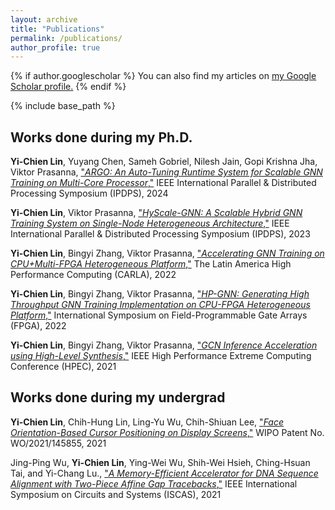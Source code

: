 ```yaml
---
layout: archive
title: "Publications"
permalink: /publications/
author_profile: true
---
```


{% if author.googlescholar %}
  You can also find my articles on <u><a href="{{author.googlescholar}}">my Google Scholar profile</a>.</u>
{% endif %}

{% include base_path %}

## Works done during my Ph.D.


**Yi-Chien Lin**, Yuyang Chen, Sameh Gobriel, Nilesh Jain, Gopi Krishna Jha, Viktor Prasanna, ["*ARGO: An Auto-Tuning Runtime System for Scalable GNN Training on Multi-Core Processor*,"](https://arxiv.org/abs/2402.03671) IEEE International Parallel & Distributed Processing Symposium (IPDPS), 2024

**Yi-Chien Lin**, Viktor Prasanna, ["*HyScale-GNN: A Scalable Hybrid GNN Training System on Single-Node Heterogeneous Architecture*,"](https://arxiv.org/abs/2303.00158) IEEE International Parallel & Distributed Processing Symposium (IPDPS), 2023

**Yi-Chien Lin**, Bingyi Zhang, Viktor Prasanna, ["_Accelerating GNN Training on CPU+Multi-FPGA Heterogeneous Platform_,"](https://link.springer.com/chapter/10.1007/978-3-031-23821-5_2) The Latin America High Performance Computing (CARLA), 2022

**Yi-Chien Lin**, Bingyi Zhang, Viktor Prasanna, ["_HP-GNN: Generating High Throughput GNN Training Implementation on CPU-FPGA Heterogeneous Platform_,"](https://dl.acm.org/doi/10.1145/3490422.3502359) International Symposium on Field-Programmable Gate Arrays (FPGA), 2022

**Yi-Chien Lin**, Bingyi Zhang, Viktor Prasanna, ["_GCN Inference Acceleration using High-Level Synthesis_,"](https://ieeexplore.ieee.org/document/9622801) IEEE High Performance Extreme Computing Conference (HPEC), 2021

## Works done during my undergrad

**Yi-Chien Lin**, Chih-Hung Lin, Ling-Yu Wu, Chih-Shiuan Lee, ["_Face Orientation-Based Cursor Positioning on Display Screens_,"](https://patentscope.wipo.int/search/en/detail.jsf?docId=WO2021145855) WIPO Patent No. WO/2021/145855, 2021

Jing-Ping Wu, **Yi-Chien Lin**, Ying-Wei Wu, Shih-Wei Hsieh, Ching-Hsuan Tai, and Yi-Chang Lu., ["_A Memory-Efficient Accelerator for DNA Sequence Alignment with Two-Piece Affine Gap Tracebacks_,"](https://ieeexplore.ieee.org/abstract/document/9401771/) IEEE International Symposium on Circuits and Systems (ISCAS), 2021
